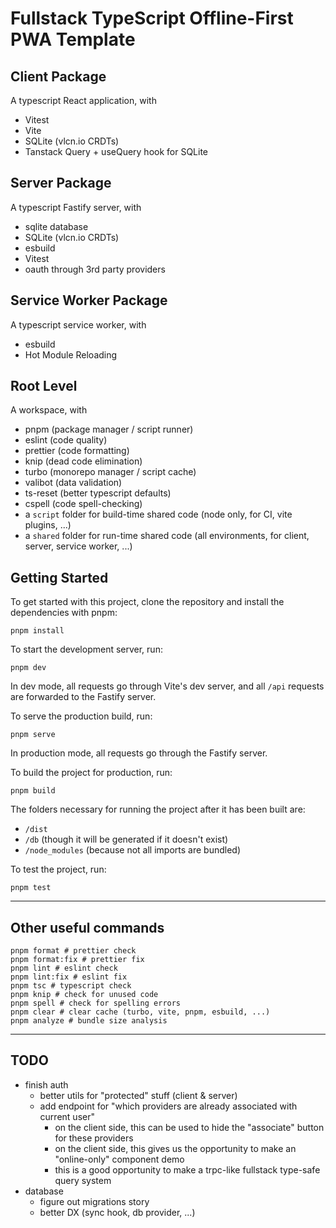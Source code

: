 # Fullstack TypeScript Offline-First PWA Template

## Client Package

A typescript React application, with

- Vitest
- Vite
- SQLite (vlcn.io CRDTs)
- Tanstack Query + useQuery hook for SQLite

## Server Package

A typescript Fastify server, with

- sqlite database
- SQLite (vlcn.io CRDTs)
- esbuild
- Vitest
- oauth through 3rd party providers

## Service Worker Package

A typescript service worker, with

- esbuild
- Hot Module Reloading

## Root Level

A workspace, with

- pnpm (package manager / script runner)
- eslint (code quality)
- prettier (code formatting)
- knip (dead code elimination)
- turbo (monorepo manager / script cache)
- valibot (data validation)
- ts-reset (better typescript defaults)
- cspell (code spell-checking)
- a `script` folder for build-time shared code (node only, for CI, vite plugins, ...)
- a `shared` folder for run-time shared code (all environments, for client, server, service worker, ...)

## Getting Started

To get started with this project, clone the repository and install the dependencies with pnpm:

```shell
pnpm install
```

To start the development server, run:

```shell
pnpm dev
```

In dev mode, all requests go through Vite's dev server, and all `/api` requests are forwarded to the Fastify server.

To serve the production build, run:

```shell
pnpm serve
```

In production mode, all requests go through the Fastify server.

To build the project for production, run:

```shell
pnpm build
```

The folders necessary for running the project after it has been built are:
- `/dist`
- `/db` (though it will be generated if it doesn't exist)
- `/node_modules` (because not all imports are bundled)

To test the project, run:

```shell
pnpm test
```

---

## Other useful commands

```shell
pnpm format # prettier check
pnpm format:fix # prettier fix
pnpm lint # eslint check
pnpm lint:fix # eslint fix
pnpm tsc # typescript check
pnpm knip # check for unused code
pnpm spell # check for spelling errors
pnpm clear # clear cache (turbo, vite, pnpm, esbuild, ...)
pnpm analyze # bundle size analysis
```

---

## TODO

- finish auth
  - better utils for "protected" stuff (client & server)
  - add endpoint for "which providers are already associated with current user"
    - on the client side, this can be used to hide the "associate" button for these providers
    - on the client side, this gives us the opportunity to make an "online-only" component demo
    - this is a good opportunity to make a trpc-like fullstack type-safe query system
- database
  - figure out migrations story
  - better DX (sync hook, db provider, ...)
